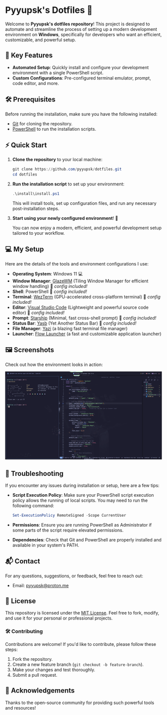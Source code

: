 # Pyyupsk's Dotfiles 🚀

Welcome to **Pyyupsk's dotfiles repository**! This project is designed to automate and streamline the process of setting up a modern development environment on **Windows**, specifically for developers who want an efficient, customizable, and powerful setup.

## 🌟 Key Features

- **Automated Setup**: Quickly install and configure your development environment with a single PowerShell script.
- **Custom Configurations**: Pre-configured terminal emulator, prompt, code editor, and more.

## 🛠️ Prerequisites

Before running the installation, make sure you have the following installed:

- [Git](https://git-scm.com/) for cloning the repository.
- [PowerShell](https://docs.microsoft.com/en-us/powershell/) to run the installation scripts.

## ⚡ Quick Start

1. **Clone the repository** to your local machine:

   ```powershell
   git clone https://github.com/pyyupsk/dotfiles.git
   cd dotfiles
   ```

2. **Run the installation script** to set up your environment:

   ```powershell
   .\install\install.ps1
   ```

   This will install tools, set up configuration files, and run any necessary post-installation steps.

3. **Start using your newly configured environment**! 🎉

   You can now enjoy a modern, efficient, and powerful development setup tailored to your workflow.

## 💻 My Setup

Here are the details of the tools and environment configurations I use:

- **Operating System**: Windows 11 💻
- **Window Manager**: [GlazeWM](https://github.com/glzr-io/glazewm) (Tiling Window Manager for efficient window handling) 🦊 _config included!_
- **Shell**: PowerShell 🦊 _config included!_
- **Terminal**: [WezTerm](https://wezfurlong.org/wezterm/) (GPU-accelerated cross-platform terminal) 🦊 _config included!_
- **Editor**: [Visual Studio Code](https://code.visualstudio.com/) (Lightweight and powerful source code editor) 🦊 _config included!_
- **Prompt**: [Starship](https://starship.rs/) (Minimal, fast cross-shell prompt) 🦊 _config included!_
- **Status Bar**: [Yasb](https://github.com/amnweb/yasb) (Yet Another Status Bar) 🦊 _config included!_
- **File Manager**: [Yazi](https://github.com/sxyazi/yazi) (a blazing fast terminal file manager)
- **Launcher**: [Flow Launcher](https://flowlauncher.com/) (a fast and customizable application launcher)

## 🖼️ Screenshots

Check out how the environment looks in action:

![Pyyupsk's Desktop](.github/images/desktop.png)

## 📝 Troubleshooting

If you encounter any issues during installation or setup, here are a few tips:

- **Script Execution Policy**: Make sure your PowerShell script execution policy allows the running of local scripts. You may need to run the following command:

   ```powershell
   Set-ExecutionPolicy RemoteSigned -Scope CurrentUser
   ```

- **Permissions**: Ensure you are running PowerShell as Administrator if some parts of the script require elevated permissions.
- **Dependencies**: Check that Git and PowerShell are properly installed and available in your system's PATH.

## 📬 Contact

For any questions, suggestions, or feedback, feel free to reach out:

- Email: [pyyupsk@proton.me](mailto:pyyupsk@proton.me)

## 📄 License

This repository is licensed under the [MIT License](LICENSE). Feel free to fork, modify, and use it for your personal or professional projects.

### 🛠️ Contributing

Contributions are welcome! If you'd like to contribute, please follow these steps:

1. Fork the repository.
2. Create a new feature branch (`git checkout -b feature-branch`).
3. Make your changes and test thoroughly.
4. Submit a pull request.

## 🎉 Acknowledgements

Thanks to the open-source community for providing such powerful tools and resources!
